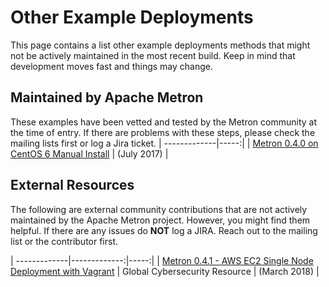 <!--
Licensed to the Apache Software Foundation (ASF) under one
or more contributor license agreements.  See the NOTICE file
distributed with this work for additional information
regarding copyright ownership.  The ASF licenses this file
to you under the Apache License, Version 2.0 (the
"License"); you may not use this file except in compliance
with the License.  You may obtain a copy of the License at

    http://www.apache.org/licenses/LICENSE-2.0

Unless required by applicable law or agreed to in writing, software
distributed under the License is distributed on an "AS IS" BASIS,
WITHOUT WARRANTIES OR CONDITIONS OF ANY KIND, either express or implied.
See the License for the specific language governing permissions and
limitations under the License.
-->
# Other Example Deployments
This page contains a list other example deployments methods that might not be actively maintained in the most recent build. Keep in mind that development moves fast and things may change.

## Maintained by Apache Metron
These examples have been vetted and tested by the Metron community at the time of entry. If there are problems with these steps, please check the mailing lists first or log a Jira ticket.
| -------------|-----:|
| [Metron 0.4.0 on CentOS 6 Manual Install](manual-install/Manual_Install_CentOS6.md)  | (July 2017) |

## External Resources
The following are external community contributions that are not actively maintained by the Apache Metron project. However, you might find them helpful. If there are any issues do **NOT** log a JIRA. Reach out to the mailing list or the contributor first.

| -------------|-------------:|-----:|
| [Metron 0.4.1 - AWS EC2 Single Node Deployment with Vagrant](https://github.com/LTW-GCR-CSOC/Metron0.4.1-GCR-Mods/tree/master/metron-deployment/other-examples/0.4.1SingleNodeEC2Vagrant)     | Global Cybersecurity Resource | (March 2018) |
